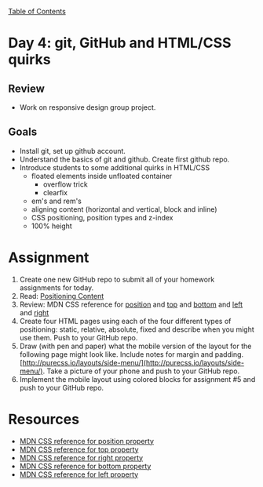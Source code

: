[Table of Contents](/README.md)

# Day 4: git, GitHub and HTML/CSS quirks

## Review
- Work on responsive design group project.

## Goals
- Install git, set up github account.
- Understand the basics of git and github. Create first github repo.
- Introduce students to some additional quirks in HTML/CSS
	- floated elements inside unfloated container
		- overflow trick
		- clearfix
	- em's and rem's
	- aligning content (horizontal and vertical, block and inline)
	- CSS positioning, position types and z-index
	- 100% height

# Assignment
1. Create one new GitHub repo to submit all of your homework assignments for today.
2. Read: [Positioning Content](http://learn.shayhowe.com/html-css/positioning-content/)
3. Review: MDN CSS reference for [position](https://developer.mozilla.org/en-US/docs/Web/CSS/position) and [top](https://developer.mozilla.org/en-US/docs/Web/CSS/top) and [bottom](https://developer.mozilla.org/en-US/docs/Web/CSS/bottom) and [left](https://developer.mozilla.org/en-US/docs/Web/CSS/left) and [right](https://developer.mozilla.org/en-US/docs/Web/CSS/right)
4. Create four HTML pages using each of the four different types of positioning: static, relative, absolute, fixed and describe when you might use them. Push to your GitHub repo.
5. Draw (with pen and paper) what the mobile version of the layout for the following page might look like. Include notes for margin and padding. [http://purecss.io/layouts/side-menu/](http://purecss.io/layouts/side-menu/). Take a picture of your phone and push to your GitHub repo.
6. Implement the mobile layout using colored blocks for assignment #5 and push to your GitHub repo.


# Resources
* [MDN CSS reference for position property](https://developer.mozilla.org/en-US/docs/Web/CSS/position)
* [MDN CSS reference for top property](https://developer.mozilla.org/en-US/docs/Web/CSS/top)
* [MDN CSS reference for right property](https://developer.mozilla.org/en-US/docs/Web/CSS/right)
* [MDN CSS reference for bottom property](https://developer.mozilla.org/en-US/docs/Web/CSS/bottom)
* [MDN CSS reference for left property](https://developer.mozilla.org/en-US/docs/Web/CSS/left)